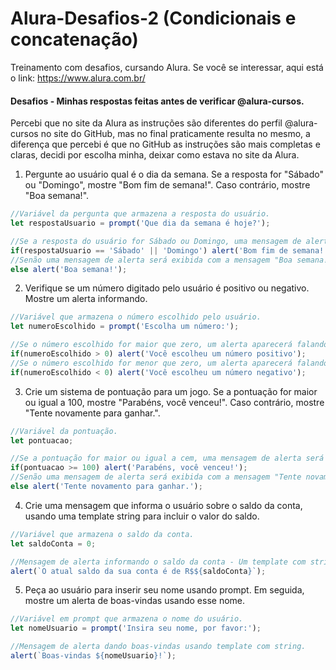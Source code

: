 # Alura-Desafios-2 (Condicionais e concatenação)
Treinamento com desafios, cursando Alura. Se você se interessar, aqui está o link: https://www.alura.com.br/

#### Desafios - Minhas respostas feitas antes de verificar @alura-cursos.

Percebi que no site da Alura as instruções são diferentes do perfil @alura-cursos no site do GitHub, mas no final praticamente resulta no mesmo, a diferença que percebi é que no GitHub as instruções são mais completas e claras, decidi por escolha minha, deixar como estava no site da Alura.

1) Pergunte ao usuário qual é o dia da semana. Se a resposta for "Sábado" ou "Domingo", mostre "Bom fim de semana!". Caso contrário, mostre "Boa semana!".

```js
//Variável da pergunta que armazena a resposta do usuário.
let respostaUsuario = prompt('Que dia da semana é hoje?');

//Se a resposta do usuário for Sábado ou Domingo, uma mensagem de alerta será exibida com a mensagem "Bom fim de semana!".
if(respostaUsuario == 'Sábado' || 'Domingo') alert('Bom fim de semana!');
//Senão uma mensagem de alerta será exibida com a mensagem "Boa semana!";
else alert('Boa semana!');
```

2) Verifique se um número digitado pelo usuário é positivo ou negativo. Mostre um alerta informando.

```js
//Variável que armazena o número escolhido pelo usuário.
let numeroEscolhido = prompt('Escolha um número:');

//Se o número escolhido for maior que zero, um alerta aparecerá falando que você escolheu um número positivo.
if(numeroEscolhido > 0) alert('Você escolheu um número positivo');
//Se o número escolhido for menor que zero, um alerta aparecerá falando que você escolheu um número negativo.
if(numeroEscolhido < 0) alert('Você escolheu um número negativo');
```

3) Crie um sistema de pontuação para um jogo. Se a pontuação for maior ou igual a 100, mostre "Parabéns, você venceu!". Caso contrário, mostre "Tente novamente para ganhar.".

```js
//Variável da pontuação.
let pontuacao;

//Se a pontuação for maior ou igual a cem, uma mensagem de alerta será exibido com a mensagem "Parabéns, você venceu!".
if(pontuacao >= 100) alert('Parabéns, você venceu!');
//Senão uma mensagem de alerta será exibida com a mensagem "Tente novamente para ganhar.".
else alert('Tente novamento para ganhar.');
```

4) Crie uma mensagem que informa o usuário sobre o saldo da conta, usando uma template string para incluir o valor do saldo.

```js
//Variável que armazena o saldo da conta.
let saldoConta = 0;

//Mensagem de alerta informando o saldo da conta - Um template com string.
alert(`O atual saldo da sua conta é de R$${saldoConta}`);
```

5) Peça ao usuário para inserir seu nome usando prompt. Em seguida, mostre um alerta de boas-vindas usando esse nome.

```js
//Variável em prompt que armazena o nome do usuário.
let nomeUsuario = prompt('Insira seu nome, por favor:');

//Mensagem de alerta dando boas-vindas usando template com string.
alert(`Boas-vindas ${nomeUsuario}!`);
```